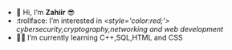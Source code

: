 - :wave: Hi, I’m <b>Zahiir</b> :sunglasses:
- :trollface: I’m interested in <i>  <style='color:red;'> cybersecurity,cryptography,networking and web development  </style>  </i>
- :man_student: I’m currently learning C++,SQL,HTML and CSS

